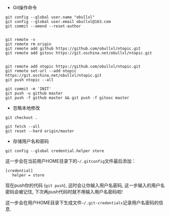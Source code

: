 + Git操作命令

~~~
git config --global user.name "obullxl"
git config --global user.email obullxl@163.com
git commit --amend --reset-author


git remote -v
git remote rm origin
git remote add github https://github.com/obullxl/ntopic.git
git remote add gitosc https://git.oschina.net/obullxl/ntopic.git


git remote add ntopic https://github.com/obullxl/ntopic.git
git remote set-url --add ntopic https://git.oschina.net/obullxl/ntopic.git
git push ntopic --all

git commit -m 'INIT'
git push -u github master
git push -f github master && git push -f gitosc master
~~~

+ 忽略本地修改

~~~
git checkout .
~~~

~~~
git fetch --all
git reset --hard origin/master
~~~

+ 存储用户名和密码

~~~
git config --global credential.helper store
~~~

这一步会在当前用户HOME目录下的`~/.gitconfig`文件最后添加：

~~~
[credential]
   helper = store
~~~

现在push你的代码 (`git push`), 这时会让你输入用户名密码, 这一步输入的用户名密码会被记住, 下次再push代码时就不用输入用户名密码啦!

这一步会在用户HOME目录下生成文件`~/.git-credentials`记录用户名密码的信息.
